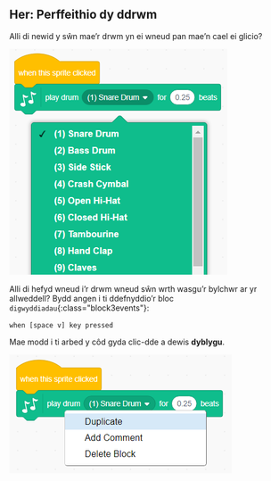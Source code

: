 ## Her: Perffeithio dy ddrwm

Alli di newid y sŵn mae’r drwm yn ei wneud pan mae’n cael ei glicio?

![sgrinlun](images/band-drum-sound.png)

Alli di hefyd wneud i’r drwm wneud sŵn wrth wasgu’r bylchwr ar yr allweddell? Bydd angen i ti ddefnyddio’r bloc `digwyddiadau`{:class="block3events"}:

```blocks3
when [space v] key pressed
```

Mae modd i ti arbed y côd gyda clic-dde a dewis **dyblygu**.

![sgrinlun](images/band-duplicate-code.png)